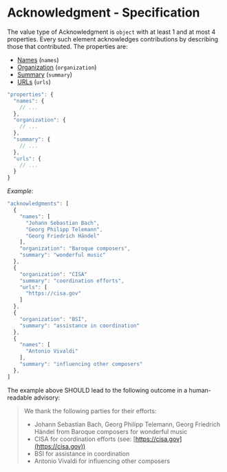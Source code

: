 # Acknowledgment - Specification

The value type of Acknowledgment is `object` with at least 1 and at most 4
properties. Every such element acknowledges contributions by describing those
that contributed. The properties are:

* [Names](acknowledgment/names-spec.en.md) (`names`)
* [Organization](acknowledgment/organization-spec.en.md) (`organization`)
* [Summary](acknowledgment/summary-spec.en.md) (`summary`)
* [URLs](acknowledgment/urls-spec.en.md) (`urls`)

```javascript
"properties": {
  "names": {
    // ...
  },
  "organization": {
    // ...
  },
  "summary": {
    // ...
  },
  "urls": {
    // ...
  }
}
```

*Example:*

```javascript
"acknowledgments": [
  {
    "names": [
      "Johann Sebastian Bach",
      "Georg Philipp Telemann",
      "Georg Friedrich Händel"
    ],
    "organization": "Baroque composers",
    "summary": "wonderful music"
  },
  {
    "organization": "CISA"
    "summary": "coordination efforts",
    "urls": [
      "https://cisa.gov"
    ]
  },
  {
    "organization": "BSI",
    "summary": "assistance in coordination"
  },
  {
    "names": [
      "Antonio Vivaldi"
    ],
    "summary": "influencing other composers"
  },
]
```

The example above SHOULD lead to the following outcome in a human-readable
advisory:

> We thank the following parties for their efforts:
>
> * Johann Sebastian Bach, Georg Philipp Telemann, Georg Friedrich Händel from
>   Baroque composers for wonderful music
> * CISA for coordination efforts (see: [https://cisa.gov](https://cisa.gov))
> * BSI for assistance in coordination
> * Antonio Vivaldi for influencing other composers
